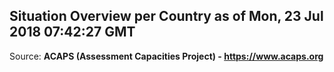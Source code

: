 ## Situation Overview per Country as of Mon, 23 Jul 2018 07:42:27 GMT

Source: **ACAPS (Assessment Capacities Project) - https://www.acaps.org**